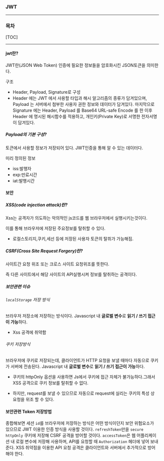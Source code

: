 ### JWT

------

### 목차

[TOC]



------

#### jwt란?

JWT란(JSON Web Token) 인증에 필요한 정보들을 암호화시킨 JSON토큰을 의미한다.

구조

- Header, Payload, Signature로 구성
- Header 에는 JWT 에서 사용할 타입과 해시 알고리즘의 종류가 담겨있으며, Payload 는 서버에서 첨부한 사용자 권한 정보와 데이터가 담겨있다. 마지막으로 Signature 에는 Header, Payload 를 Base64 URL-safe Encode 를 한 이후 Header 에 명시된 해시함수를 적용하고, 개인키(Private Key)로 서명한 전자서명이 담겨있다.

##### Payload의 기본 구성?

토큰에서 사용할 정보가 저장되어 있다. JWT인증을 통해 알 수 있는 데이터다.

미리 정의된 정보

- iss:발행자
- exp:만료시간
- iat:발행시간



#### 보안

##### XSS(code injection attack)란?

Xss는 공격자가 의도하는 악의적인 js코드를 웹 브라우저에서 실행시키는것이다.

이를 통해 브라우저에 저장된 주요정보를 탈취할 수 있다.

- 로컬스토리지,쿠키,세선 등에 저장된 사용자 토큰의 탈취가 가능해짐.



##### CSRF(Cross Site Request Forgery)란?

사이트간 요청 위조 또는 크로스 사이트 요청위조를 뜻한다.

즉 다른 사이트에서 해당 사이트의 API실행시켜 정보를 탈취하는 공격이다.



##### 보안관련 이슈

###### `localStorage` 저장 방식

브라우저 저장소에 저장하는 방식이다. Javascript 내 **글로벌 변수**로 **읽기 / 쓰기 접근이 가능**하다.

- Xss 공격에 취약함



###### 쿠키 저장방식

브라우저에 쿠키로 저장되는데, 클라이언트가 HTTP 요청을 보낼 때마다 자동으로 쿠키가 서버에 전송된다. Javascript 내 **글로벌 변수**로 **읽기 / 쓰기 접근이 가능**하다.

- 쿠키의 httpOnly 옵션을 사용하면 Js에서 쿠키에 접근 자체가 불가능하다.그래서 XSS 공격으로 쿠키 정보를 탈취할 수 없다.

- 하지만, request를 보낼 수 있으므로 자동으로 request에 실리는 쿠키의 특성 상 요청을 위조 할 수 있다.



#### 보안관련 Token 저장방법

종합해보면 세션 `id`를 브라우저에 저장하는 방식은 어떤 방식이던지 보안 위험요소가 있으므로 JWT 이용한 인증 방식을 사용할 것이다. `refreshToken`만을 `secure` `httpOnly` 쿠키에 저장해 CSRF 공격을 방어할 것이다. `accessToken`은 웹 어플리케이션 내 로컬 변수에 저장해 사용하며, API를 요청할 때 `Authorization` 헤더에 넣어 보내준다. XSS 취약점을 이용한 API 요청 공격은 클라이언트와 서버에서 추가적으로 방어 해야 한다.









